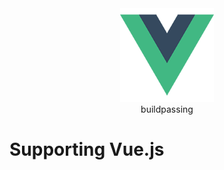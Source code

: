<div align=center><img width="150" height="150" src="https://github.com/wucheng818/tstest/raw/master/src/assets/logo.png"/></div>
<div align=center><div><span bgcolor=#CCCCCC>build</span><span bgcolor=#CCCCCC>passing</span></div></div>

# **Supporting** **Vue.js**


